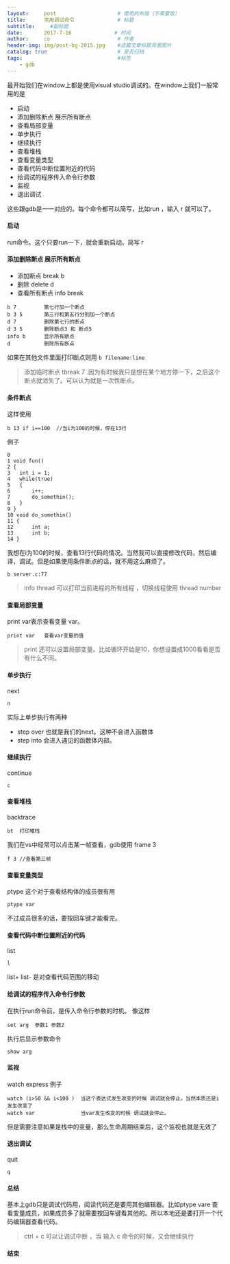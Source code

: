 ```yaml
---
layout:     post                    # 使用的布局（不需要改）
title:      常用调试命令              # 标题 
subtitle:     #副标题
date:       2017-7-16              # 时间
author:     co                      # 作者
header-img: img/post-bg-2015.jpg    #这篇文章标题背景图片
catalog: true                       # 是否归档
tags:                               #标签
    - gdb
---
```


最开始我们在window上都是使用visual studio调试的。在window上我们一般常用的是
- 启动 
- 添加删除断点 展示所有断点 
- 查看局部变量
- 单步执行
- 继续执行
- 查看堆栈
- 查看变量类型
- 查看代码中断位置附近的代码 
- 给调试的程序传入命令行参数
- 监视
- 退出调试


这些跟gdb是一一对应的。每个命令都可以简写，比如run ，输入 r 就可以了。

#### 启动
run命令。这个只要run一下，就会重新启动。简写 r
#### 添加删除断点 展示所有断点
- 添加断点 break  b 
- 删除 delete d
- 查看所有断点 info break

```
b 7 		第七行加一个断点
b 3 5		第三行和第五行分别加一个断点
d 7 		删除第七行的断点
d 3 5		删除断点3 和 断点5
info b 		显示所有断点
d 			删除所有断点
```
如果在其他文件里面打印断点则用 `b filename:line`

> 添加临时断点 tbreak 7 .因为有时候我只是想在某个地方停一下，之后这个断点就消失了。可以认为就是一次性断点。


#### 条件断点 
这样使用
```
b 13 if i==100  //当i为100的时候，停在13行
```

例子
```
0 
1 void fun()
2 {
3 	int i = 1;
4	while(true)
5	{
6		i++;
7		do_somethin();
8	}
9 }
10 void do_somethin()
11 {
12 		int a;
13		int b;
14 }

```
我想在i为100的时候，查看13行代码的情况。当然我可以直接修改代码，然后编译，调试。但是如果使用条件断点的话，就不用这么麻烦了。

```
b server.c:77  
```

> info thread 可以打印当前进程的所有线程 ，切换线程使用 thread number


#### 查看局部变量
print var表示查看变量 var。
```
print var	查看var变量的值
```

> print 还可以设置局部变量。比如循环开始是10，你想设置成1000看看是否有什么不同。

#### 单步执行
next
```
n 
```
实际上单步执行有两种
- step over 也就是我们的next。这种不会进入函数体
- step into 会进入遇见的函数体内部。


#### 继续执行
continue
```
c
```
#### 查看堆栈
backtrace
```
bt  打印堆栈

```
我们在vs中经常可以点击某一帧查看，gdb使用 frame 3 
```
f 3 //查看第三帧
```
#### 查看变量类型
ptype 这个对于查看结构体的成员很有用
```
ptype var
```
不过成员很多的话，要按回车键才能看完。
#### 查看代码中断位置附近的代码
list 
```
l
```
list+ list- 是对查看代码范围的移动

#### 给调试的程序传入命令行参数
在执行run命令前，是传入命令行参数的时机。
像这样
```
set arg  参数1 参数2 
```
执行后显示参数命令
```
show arg
```
#### 监视
watch express 例子
```
watch (i>50 && i<100 ) 	当这个表达式发生改变的时候 调试就会停止。当然本质还是i发生改变了
watch var 				当var发生改变的时候 调试就会停止。
```
但是需要注意如果是栈中的变量，那么生命周期结束后，这个监视也就是无效了
#### 退出调试
quit
```
q
```

#### 总结
基本上gdb只是调试代码用，阅读代码还是要用其他编辑器。比如ptype vare 查看变量成员，如果成员多了就需要按回车键看其他的。所以本地还是要打开一个代码编辑器查看代码。

> ctrl + c 可以让调试中断 ，当 输入 c 命令的时候，又会继续执行


#### 结束


